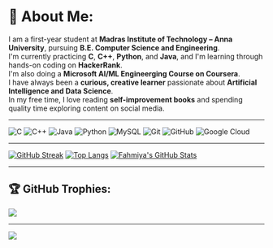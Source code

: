 # 💫 About Me:
I am a first-year student at **Madras Institute of Technology – Anna University**, pursuing **B.E. Computer Science and Engineering**.  
I'm currently practicing **C**, **C++**, **Python**, and **Java**, and I'm learning through hands-on coding on **HackerRank**.  
I'm also doing a **Microsoft AI/ML Engineerging Course on Coursera**.  
I have always been a **curious, creative learner** passionate about **Artificial Intelligence and Data Science**.  
In my free time, I love reading **self-improvement books** and spending quality time exploring content on social media.

---

![C](https://img.shields.io/badge/C-%2300599C.svg?style=for-the-badge&logo=c&logoColor=white)
![C++](https://img.shields.io/badge/C++-%2300599C.svg?style=for-the-badge&logo=c%2B%2B&logoColor=white)
![Java](https://img.shields.io/badge/Java-%23ED8B00.svg?style=for-the-badge&logo=openjdk&logoColor=white)
![Python](https://img.shields.io/badge/Python-3670A0?style=for-the-badge&logo=python&logoColor=ffdd54)
![MySQL](https://img.shields.io/badge/MySQL-%2300f.svg?style=for-the-badge&logo=mysql&logoColor=white)
![Git](https://img.shields.io/badge/Git-%23F05033.svg?style=for-the-badge&logo=git&logoColor=white)
![GitHub](https://img.shields.io/badge/GitHub-%23121011.svg?style=for-the-badge&logo=github&logoColor=white)
![Google Cloud](https://img.shields.io/badge/GoogleCloud-%234285F4.svg?style=for-the-badge&logo=google-cloud&logoColor=white)


---
[![GitHub Streak](https://streak-stats.demolab.com?user=Fahmiya006&theme=tokyonight&hide_border=true)](https://git.io/streak-stats)
[![Top Langs](https://github-readme-stats.vercel.app/api/top-langs/?username=Fahmiya006&layout=compact&theme=tokyonight&hide_border=true)](https://github.com/anuraghazra/github-readme-stats)
[![Fahmiya's GitHub Stats](https://github-readme-stats.vercel.app/api?username=Fahmiya006&show_icons=true&theme=tokyonight&hide_border=true)](https://github.com/anuraghazra/github-readme-stats)

---

## 🏆 GitHub Trophies:
![](https://github-profile-trophy.vercel.app/?username=Fahmiya006&theme=tokyonight&no-frame=false&no-bg=true&margin-w=4)

---



[![](https://visitcount.itsvg.in/api?id=Fahmiya006&icon=5&color=12)](https://visitcount.itsvg.in)


<!-- Proudly created with GPRM ( https://gprm.itsvg.in ) -->
